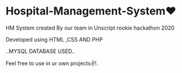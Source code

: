# Hospital-Management-System❤
HM System created By our team in Unscript rookie hackathon 2020 

Developed using HTML ,CSS AND PHP


..MYSQL DATABASE USED..

Feel free to use in ur own projects✌!.
